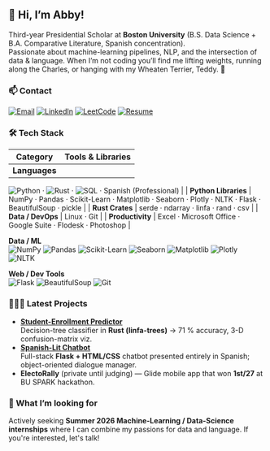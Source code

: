 ## 👋 Hi, I’m Abby!

Third-year Presidential Scholar at **Boston University** (B.S. Data Science + B.A. Comparative Literature, Spanish concentration).  
Passionate about machine-learning pipelines, NLP, and the intersection of data & language.
When I’m not coding you’ll find me lifting weights, running along the Charles, or hanging with my Wheaten Terrier, Teddy. 🐾

### 📫 Contact
[![Email](https://img.shields.io/badge/-Email-D14836?style=flat&logo=gmail&logoColor=white)](mailto:abbylee@bu.edu)
[![LinkedIn](https://img.shields.io/badge/-LinkedIn-0A66C2?style=flat&logo=linkedin&logoColor=white)](https://www.linkedin.com/in/abigail-lee-700583294/)
[![LeetCode](https://img.shields.io/badge/-LeetCode-FFA116?style=flat&logo=leetcode&logoColor=black)](https://leetcode.com/u/abbypmlee/)
[![Resume](https://img.shields.io/badge/-Résumé-4CAF50?style=flat&logo=ReadMe&logoColor=white)](https://your-resume-link.pdf)

### 🛠 Tech Stack
| Category | Tools & Libraries |
|---|---|
| **Languages** | 
![Python](https://img.shields.io/badge/-Python-3776AB?style=flat&logo=python&logoColor=white) · 
![Rust](https://img.shields.io/badge/-Rust-000000?style=flat&logo=rust&logoColor=white) · 
![SQL](https://img.shields.io/badge/-SQL-4479A1?style=flat&logo=mysql&logoColor=white) · Spanish (Professional) |
| **Python Libraries** | NumPy · Pandas · Scikit-Learn · Matplotlib · Seaborn · Plotly · NLTK · Flask · BeautifulSoup · pickle |
| **Rust Crates** | serde · ndarray · linfa · rand · csv |
| **Data / DevOps** | Linux · Git |
| **Productivity** | Excel · Microsoft Office · Google Suite · Flodesk · Photoshop |

**Data / ML**  
![NumPy](https://img.shields.io/badge/-NumPy-013243?style=flat&logo=numpy&logoColor=white)
![Pandas](https://img.shields.io/badge/-Pandas-150458?style=flat&logo=pandas&logoColor=white)
![Scikit-Learn](https://img.shields.io/badge/-Scikit--Learn-F7931E?style=flat&logo=scikitlearn&logoColor=white)
![Seaborn](https://img.shields.io/badge/-Seaborn-1F77B4?style=flat&logo=plotly&logoColor=white)
![Matplotlib](https://img.shields.io/badge/-Matplotlib-11557C?style=flat&logo=plotly&logoColor=white)
![Plotly](https://img.shields.io/badge/-Plotly-3F4F75?style=flat&logo=plotly&logoColor=white)
![NLTK](https://img.shields.io/badge/-NLTK-85A87E?style=flat)

**Web / Dev Tools**  
![Flask](https://img.shields.io/badge/-Flask-000000?style=flat&logo=flask&logoColor=white)
![BeautifulSoup](https://img.shields.io/badge/-BeautifulSoup-8AC926?style=flat)
![Git](https://img.shields.io/badge/-Git-F05032?style=flat&logo=git&logoColor=white)

### 👩🏻‍💻 Latest Projects
- **[Student-Enrollment Predictor](https://github.com/abbypmlee/DS-210-Final-Project)**  
  Decision-tree classifier in **Rust (linfa-trees)** → 71 % accuracy, 3-D confusion-matrix viz.  
- **[Spanish-Lit Chatbot](https://github.com/abbypmlee/flask-app-spanish-project)**  
  Full-stack **Flask + HTML/CSS** chatbot presented entirely in Spanish; object-oriented dialogue manager.  
- **ElectoRally** (private until judging) — Glide mobile app that won **1st/27** at BU SPARK hackathon.

### 🚀  What I’m looking for
Actively seeking **Summer 2026 Machine-Learning / Data-Science internships** where I can combine my passions for data and language. If you're interested, let's talk!
